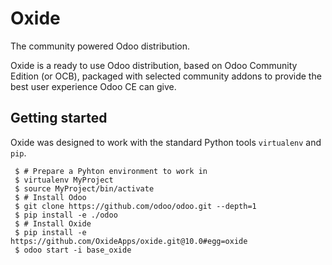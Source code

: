 # Oxide
The community powered Odoo distribution.

Oxide is a ready to use Odoo distribution, 
based on Odoo Community Edition (or OCB),
packaged with selected community addons
to provide the best user experience Odoo CE can give.

## Getting started

Oxide was designed to work with the standard Python tools
``virtualenv`` and ``pip``.


	 $ # Prepare a Pyhton environment to work in
	 $ virtualenv MyProject
	 $ source MyProject/bin/activate
	 $ # Install Odoo
     $ git clone https://github.com/odoo/odoo.git --depth=1
     $ pip install -e ./odoo
     $ # Install Oxide
     $ pip install -e https://github.com/OxideApps/oxide.git@10.0#egg=oxide
     $ odoo start -i base_oxide
